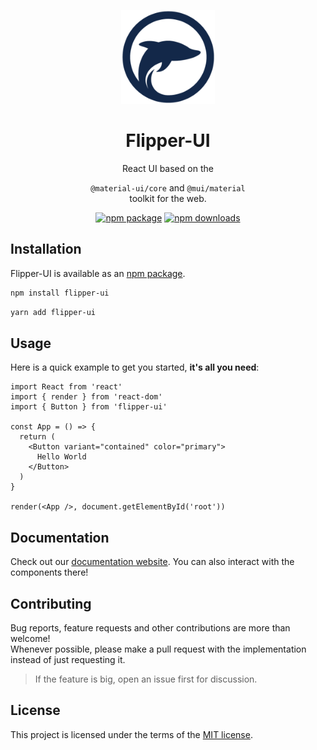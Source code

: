 <p align="center">
  <img width="150" src="./src/images/logo.png" alt="Flipper-UI logo" />
</p>

<h1 align="center">Flipper-UI</h1>


<div align="center">
React UI based on the <br/>

`@material-ui/core` and `@mui/material` <br/>
toolkit for the web.

[![npm package](https://img.shields.io/npm/v/flipper-ui/latest.svg)](https://www.npmjs.com/package/flipper-ui)
[![npm downloads](https://img.shields.io/npm/dm/flipper-ui.svg)](https://www.npmjs.com/package/flipper-ui)
</div>

## Installation

Flipper-UI is available as an [npm package](https://www.npmjs.com/package/flipper-ui).

```sh
npm install flipper-ui

```

```sh
yarn add flipper-ui
```

## Usage

Here is a quick example to get you started, **it's all you need**:

```tsx
import React from 'react'
import { render } from 'react-dom'
import { Button } from 'flipper-ui'

const App = () => {
  return (
    <Button variant="contained" color="primary">
      Hello World
    </Button>
  )
}

render(<App />, document.getElementById('root'))
```

## Documentation

Check out our [documentation website](https://flipper-ui.ngi.com.br/?path=/docs/introduction--docs). You can also interact with the components there!


## Contributing

Bug reports, feature requests and other contributions are more than welcome! <br/>
Whenever possible, please make a pull request with the implementation instead of just requesting it.

> If the feature is big, open an issue first for discussion.

## License

This project is licensed under the terms of the
[MIT license](/LICENSE).
